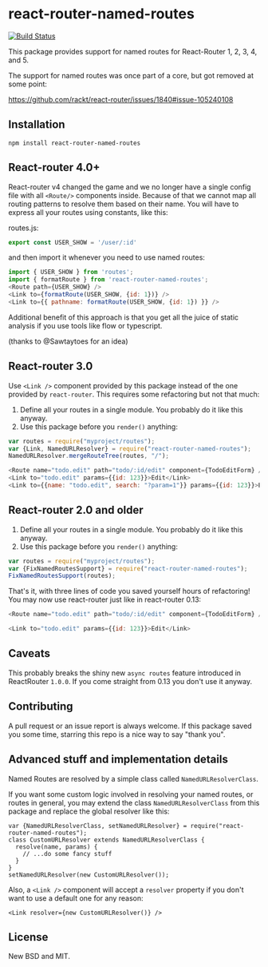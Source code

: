 # react-router-named-routes

[![Build Status](https://travis-ci.org/adamziel/react-router-named-routes.svg?branch=master)](https://travis-ci.org/adamziel/react-router-named-routes)

This package provides support for named routes for React-Router 1, 2, 3, 4, and 5.

The support for named routes was once part of a core, but got removed at some point:

https://github.com/rackt/react-router/issues/1840#issue-105240108

## Installation

`npm install react-router-named-routes`

## React-router 4.0+

React-router v4 changed the game and we no longer have a single config file with all `<Route/>` components inside. Because of that we cannot map all routing patterns to resolve them based on their name. You will have to express all your routes using constants, like this:

routes.js:
```javascript
export const USER_SHOW = '/user/:id'
```

and then import it whenever you need to use named routes:

```javascript
import { USER_SHOW } from 'routes';
import { formatRoute } from 'react-router-named-routes';
<Route path={USER_SHOW} />
<Link to={formatRoute(USER_SHOW, {id: 1})} />
<Link to={{ pathname: formatRoute(USER_SHOW, {id: 1}) }} />
```

Additional benefit of this approach is that you get all the juice of static analysis if you use tools like flow or typescript.

(thanks to @Sawtaytoes for an idea)

## React-router 3.0

Use `<Link />` component provided by this package instead
of the one provided by `react-router`. This requires some refactoring but
not that much:

1. Define all your routes in a single module. You probably do it like this anyway.
1. Use this package before you `render()` anything:

```js
var routes = require("myproject/routes");
var {Link, NamedURLResolver} = require("react-router-named-routes");
NamedURLResolver.mergeRouteTree(routes, "/");

<Route name="todo.edit" path="todo/:id/edit" component={TodoEditForm} />
<Link to="todo.edit" params={{id: 123}}>Edit</Link>
<Link to={{name: "todo.edit", search: "?param=1"}} params={{id: 123}}>Edit</Link>
```


## React-router 2.0 and older

1. Define all your routes in a single module. You probably do it like this anyway.
1. Use this package before you `render()` anything:

```js
var routes = require("myproject/routes");
var {FixNamedRoutesSupport} = require("react-router-named-routes");
FixNamedRoutesSupport(routes);
```

That's it, with three lines of code you saved yourself hours of refactoring! You may now use react-router just like in react-router 0.13:
```js
<Route name="todo.edit" path="todo/:id/edit" component={TodoEditForm} />

<Link to="todo.edit" params={{id: 123}}>Edit</Link>
```

## Caveats

This probably breaks the shiny new `async routes` feature introduced in ReactRouter `1.0.0`.
If you come straight from 0.13 you don't use it anyway.

## Contributing

A pull request or an issue report is always welcome. If this package saved you some
time, starring this repo is a nice way to say "thank you".

## Advanced stuff and implementation details

Named Routes are resolved by a simple class called `NamedURLResolverClass`.

If you want some custom logic involved in resolving your named routes, or routes in general,
you may extend the class `NamedURLResolverClass` from this package and replace the global resolver
like this:

```
var {NamedURLResolverClass, setNamedURLResolver} = require("react-router-named-routes");
class CustomURLResolver extends NamedURLResolverClass {
  resolve(name, params) {
    // ...do some fancy stuff
  }
}
setNamedURLResolver(new CustomURLResolver());
```

Also, a `<Link />` component will accept a `resolver` property if you don't want to use
a default one for any reason:

`<Link resolver={new CustomURLResolver()} />`

## License

New BSD and MIT.
